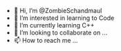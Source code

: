 - 👋 Hi, I’m @ZombieSchandmaul
- 👀 I’m interested in learning to Code
- 🌱 I’m currently learning C++
- 💞️ I’m looking to collaborate on ...
- 📫 How to reach me ...

<!---
ZombieSchandmaul/ZombieSchandmaul is a ✨ special ✨ repository because its `README.md` (this file) appears on your GitHub profile.
You can click the Preview link to take a look at your changes.
--->
